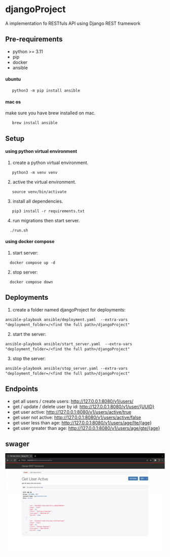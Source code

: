 # djangoProject

A implementation fo RESTfuls API using Django REST framework

## Pre-requirements

- python >= 3.11
- pip
- docker
- ansible

#### ubuntu

```
   python3 -m pip install ansible
```

#### mac os

make sure you have brew installed on mac.

```
   brew install ansible
```

## Setup

#### using python virtual environment

1. create a python virtual environment.

```
   python3 -m venv venv
```

2. active the virtual environment.

```
   source venv/bin/activate
```

3. install all dependencies.

```
   pip3 install -r requirements.txt
```

4. run migrations then start server.

```
  ./run.sh
```

#### using docker compose

1. start server:

```
  docker compose up -d
```

2. stop server:

```
  docker compose down
```

## Deployments

1. create a folder named djangoProject for deployments:

```
ansible-playbook ansible/deployment.yaml  --extra-vars "deployment_folder=/<find the full path>/djangoProject"
```

2. start the server:

```
ansible-playbook ansible/start_server.yaml  --extra-vars "deployment_folder=/<find the full path>/djangoProject"
```

3. stop the server:

```
ansible-playbook ansible/stop_server.yaml --extra-vars "deployment_folder=/<find the full path>/djangoProject"
```

## Endpoints

- get all users / create users: http://127.0.0.1:8080/v1/users/
- get / update / delete user by id: http://127.0.0.1:8080/v1/user/{UUID}
- get user active: http://127.0.0.1:8080/v1/users/active/true
- get user not active: http://127.0.0.1:8080/v1/users/active/false
- get user less than age: http://127.0.0.1:8080/v1/users/age/lte/{age}
- get user greater than age: http://127.0.0.1:8080/v1/users/age/gte/{age}

## swager

![alt text](https://github.com/bohuang-work/djangoProject/blob/main/static/django_rest_api.png)
